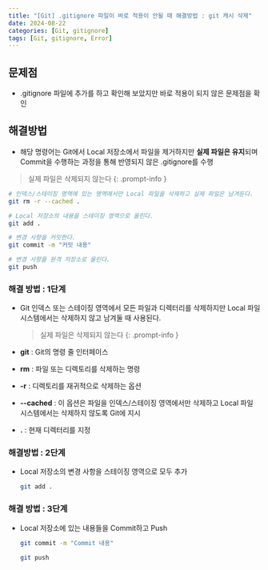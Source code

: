 ```yaml
---
title: "[Git] .gitignore 파일이 바로 적용이 안될 때 해결방법 : git 캐시 삭제"
date: 2024-08-22
categories: [Git, gitignore]
tags: [Git, gitignore, Error]
---
```


## **문제점**

- .gitignore 파일에 추가를 하고 확인해 보았지만 바로 적용이 되지 않은 문제점을 확인

## **해결방법**

- 해당 명령어는 Git에서 Local 저장소에서 파일을 제거하지만 **실제 파일은 유지**되며 Commit을 수행하는 과정을 통해 반영되지 않은 .gitignore를 수행

> 실제 파일은 삭제되지 않는다
{: .prompt-info }

```bash
# 인덱스/스테이징 영역에 있는 영역에서만 Local 파일을 삭제하고 실제 파일은 남겨둔다.
git rm -r --cached .

# Local 저장소의 내용을 스테이징 영역으로 올린다.
git add .

# 변경 사항을 커밋한다.
git commit -m "커밋 내용"

# 변경 사항을 원격 저장소로 올린다.
git push
```

### **해결 방법 : 1단계**

- Git 인덱스 또는 스테이징 영역에서 모든 파일과 디렉터리를 삭제하지만 Local 파일 시스템에서는 삭제하지 않고 남겨둘 때 사용된다.
    > 실제 파일은 삭제되지 않는다
    {: .prompt-info }

- **git** : Git의 명령 줄 인터페이스
- **rm** : 파일 또는 디렉토리를 삭제하는 명령
- **-r** : 디렉토리를 재귀적으로 삭제하는 옵션
- **--cached** : 이 옵션은 파일을 인덱스/스테이징 영역에서만 삭제하고 Local 파일 시스템에서는 삭제하지 않도록 Git에 지시
- **.** : 현재 디렉터리를 지정


### **해결방법 : 2단계**

- Local 저장소의 변경 사항을 스테이징 영역으로 모두 추가
    ```bash
    git add .
    ```

### **해결 방법 : 3단계**

- Local 저장소에 있는 내용들을 Commit하고 Push
    ```bash
    git commit -m "Commit 내용"
    ```

    ```bash
    git push
    ```